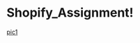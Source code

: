 # Shopify_Assignment!
[pic1](https://github.com/MeenakshiGupta212000/Shopify_Assignment/assets/105983377/f7c619e1-b915-482c-978d-baa031fa8ea6)
